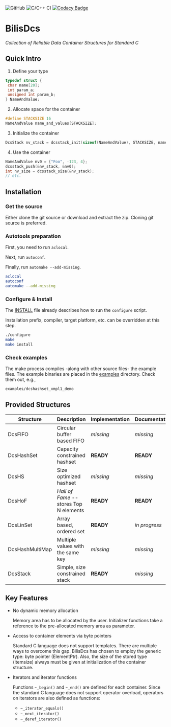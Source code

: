 ![GitHub](https://img.shields.io/github/license/SzigetiJ/BilisDcs)
![C/C++ CI](https://github.com/SzigetiJ/BilisDcs/workflows/C/C++%20CI/badge.svg)
[![Codacy Badge](https://app.codacy.com/project/badge/Grade/3c6792bc6f0749bf898cba55f89b92e2)](https://www.codacy.com/manual/SzigetiJ/BilisDcs?utm_source=github.com&amp;utm_medium=referral&amp;utm_content=SzigetiJ/BilisDcs&amp;utm_campaign=Badge_Grade)

BilisDcs
========

_Collection of Reliable Data Container Structures for Standard C_

Quick Intro
-----------

1. Define your type
```c
typedef struct {
 char name[20];
 int param_a;
 unsigned int param_b;
} NameAndValue;
```
2. Allocate space for the container
```c
#define STACKSIZE 16
NameAndValue name_and_values[STACKSIZE];
```
3. Initialize the container
```c
DcsStack nv_stack = dcsstack_init(sizeof(NameAndValue), STACKSIZE, name_and_values);
```
4. Use the container
```c
NameAndValue nv0 = {"Foo", -123, 4};
dcsstack_push(&nv_stack, &nv0);
int nv_size = dcsstack_size(&nv_stack);
// etc.
```

Installation
------------

### Get the source

Either clone the git source or download and extract the zip. Cloning git source is preferred.

### Autotools preparation

First, you need to run `aclocal`.

Next, run `autoconf`.

Finally, run `automake --add-missing`.

```sh
aclocal
autoconf
automake --add-missing
```

### Configure & Install

The [INSTALL](INSTALL) file already describes how to run the `configure` script.

Installation prefix, compiler, target platform, etc. can be overridden at this step.

```sh
./configure
make
make install
```

### Check examples

The make process compiles -along with other source files- the example files.
The example binaries are placed in the [examples](examples) directory.
Check them out, e.g.,
```sh
examples/dcshashset_xmpl1_demo
```

Provided Structures
-------------------

| Structure | Description | Implementation | Documentation | Tests | Examples |
| --------- | ----------- | -------------- | ------------- | ----- | -------- |
| DcsFIFO | Circular buffer based FIFO | _missing_ | _missing_ | _missing_ | _missing_ |
| DcsHashSet | Capacity constrained hashset | **READY** | **READY** | _missing_ | **2** |
| DcsHS | Size optimized hashset | _missing_ | _missing_ | _missing_ | _missing_ |
| DcsHoF | _Hall of Fame_ -- stores Top N elements | **READY** | **READY** | _missing_ | **1** |
| DcsLinSet | Array based, ordered set | **READY** | _in progress_ | _missing_ | _missing_ |
| DcsHashMultiMap | Multiple values with the same key| _missing_ | _missing_ | _missing_ | _missing_ |
| DcsStack | Simple, size constrained stack | **READY** | _missing_ | _missing_ | **1** |

Key Features
------------

* No dynamic memory allocation

   Memory area has to be allocated by the user. Initializer functions take a reference to the pre-allocated memory area as parameter.

* Access to container elements via byte pointers

   Standard C language does not support templates. There are multiple ways to overcome this gap.
   BilisDcs has chosen to employ the generic type: byte pointer (ElementPtr).
   Also, the size of the stored type (itemsize) always must be given at initialization of the container structure.

* Iterators and iterator functions

   Functions `~_begin()` and `~_end()` are defined for each container.
   Since the standard C language does not support operator overload,
   operators on iterators are also defined as functions:
   * `~_iterator_equals()`
   * `~_next_iterator()`
   * `~_deref_iterator()`

